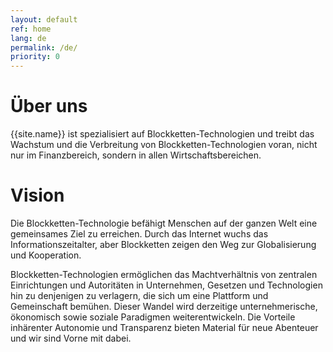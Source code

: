 ```yaml
---
layout: default
ref: home
lang: de
permalink: /de/
priority: 0
---
```


# Über uns

{{site.name}} ist spezialisiert auf Blockketten-Technologien und treibt
das Wachstum und die Verbreitung von Blockketten-Technologien voran,
nicht nur im Finanzbereich, sondern in allen Wirtschaftsbereichen.

# Vision

Die Blockketten-Technologie befähigt Menschen auf der ganzen Welt eine
gemeinsames Ziel zu erreichen. Durch das Internet wuchs das
Informationszeitalter, aber Blockketten zeigen den Weg zur
Globalisierung und Kooperation.

Blockketten-Technologien ermöglichen das Machtverhältnis von zentralen
Einrichtungen und Autoritäten in Unternehmen, Gesetzen und Technologien
hin zu denjenigen zu verlagern, die sich um eine Plattform und
Gemeinschaft bemühen. Dieser Wandel wird derzeitige unternehmerische,
ökonomisch sowie soziale Paradigmen weiterentwickeln. Die Vorteile inhärenter
Autonomie und Transparenz bieten Material für neue Abenteuer und wir sind Vorne
mit dabei.

